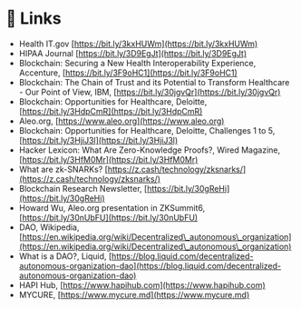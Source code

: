 # 🔗 Links

* Health IT.gov [https://bit.ly/3kxHUWm](https://bit.ly/3kxHUWm)
* HIPAA Journal [https://bit.ly/3D9EgJt](https://bit.ly/3D9EgJt)
* Blockchain: Securing a New Health Interoperability Experience, Accenture, [https://bit.ly/3F9oHC1](https://bit.ly/3F9oHC1)
* Blockchain: The Chain of Trust and its Potential to Transform Healthcare - Our Point of View, IBM, [https://bit.ly/30jgvQr](https://bit.ly/30jgvQr)
* Blockchain: Opportunities for Healthcare, Deloitte, [https://bit.ly/3HdpCmR](https://bit.ly/3HdpCmR)
* Aleo.org, [https://www.aleo.org](https://www.aleo.org)
* Blockchain: Opportunities for Healthcare, Deloitte, Challenges 1 to 5, [https://bit.ly/3HjiJ3l](https://bit.ly/3HjiJ3l)
* Hacker Lexicon: What Are Zero-Knowledge Proofs?, Wired Magazine, [https://bit.ly/3HfM0Mr](https://bit.ly/3HfM0Mr)
* What are zk-SNARKs? [https://z.cash/technology/zksnarks/](https://z.cash/technology/zksnarks/)
* Blockchain Research Newsletter, [https://bit.ly/30gReHi](https://bit.ly/30gReHi)
* Howard Wu, Aleo.org presentation in ZKSummit6, [https://bit.ly/30nUbFU](https://bit.ly/30nUbFU)
* DAO, Wikipedia, [https://en.wikipedia.org/wiki/Decentralized\_autonomous\_organization](https://en.wikipedia.org/wiki/Decentralized\_autonomous\_organization)
* What is a DAO?, Liquid, [https://blog.liquid.com/decentralized-autonomous-organization-dao](https://blog.liquid.com/decentralized-autonomous-organization-dao)
* HAPI Hub, [https://www.hapihub.com](https://www.hapihub.com)
* MYCURE, [https://www.mycure.md](https://www.mycure.md)
